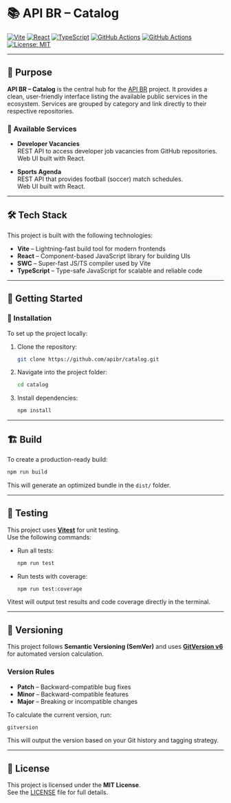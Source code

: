 # 📚 API BR – Catalog

[![Vite](https://img.shields.io/badge/Vite-5.x-646CFF?logo=vite&logoColor=white)](https://vitejs.dev/)
[![React](https://img.shields.io/badge/React-18.x-61DAFB?logo=react&logoColor=white)](https://react.dev/)
[![TypeScript](https://img.shields.io/badge/TypeScript-5.x-3178C6?logo=typescript&logoColor=white)](https://www.typescriptlang.org/)
[![GitHub Actions](https://img.shields.io/github/actions/workflow/status/apibr/catalog/build.yml?label=CI&logo=github&style=flat-square)](https://github.com/apibr/catalog/actions)
[![GitHub Actions](https://img.shields.io/github/actions/workflow/status/apibr/catalog/deploy.yml?label=CD&logo=github&style=flat-square)](https://github.com/apibr/catalog/actions)
[![License: MIT](https://img.shields.io/badge/License-MIT-yellow.svg)](LICENSE)

---

## 📌 Purpose

**API BR – Catalog** is the central hub for the [API BR](https://github.com/apibr) project. It provides a clean, user-friendly interface listing the available public services in the ecosystem. Services are grouped by category and link directly to their respective repositories.

### 🔗 Available Services

- **Developer Vacancies**  
  REST API to access developer job vacancies from GitHub repositories.  
  Web UI built with React.

- **Sports Agenda**  
  REST API that provides football (soccer) match schedules.  
  Web UI built with React.

---

## 🛠️ Tech Stack

This project is built with the following technologies:

- **Vite** – Lightning-fast build tool for modern frontends
- **React** – Component-based JavaScript library for building UIs
- **SWC** – Super-fast JS/TS compiler used by Vite
- **TypeScript** – Type-safe JavaScript for scalable and reliable code

---

## 🚀 Getting Started

### 🔧 Installation

To set up the project locally:

1. Clone the repository:

   ```bash
   git clone https://github.com/apibr/catalog.git
   ```

2. Navigate into the project folder:

   ```bash
   cd catalog
   ```

3. Install dependencies:
   ```bash
   npm install
   ```

---

## 🏗️ Build

To create a production-ready build:

```bash
npm run build
```

This will generate an optimized bundle in the `dist/` folder.

---

## 🧪 Testing

This project uses [**Vitest**](https://vitest.dev/) for unit testing.  
Use the following commands:

- Run all tests:

  ```bash
  npm run test
  ```

- Run tests with coverage:
  ```bash
  npm run test:coverage
  ```

Vitest will output test results and code coverage directly in the terminal.

---

## 🔢 Versioning

This project follows **Semantic Versioning (SemVer)** and uses [**GitVersion v6**](https://gitversion.net/) for automated version calculation.

### Version Rules

- **Patch** – Backward-compatible bug fixes
- **Minor** – Backward-compatible features
- **Major** – Breaking or incompatible changes

To calculate the current version, run:

```bash
gitversion
```

This will output the version based on your Git history and tagging strategy.

---

## 📄 License

This project is licensed under the **MIT License**.  
See the [LICENSE](LICENSE) file for full details.
